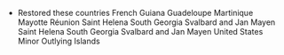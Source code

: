 * Restored these countries
French Guiana
Guadeloupe
Martinique
Mayotte
Réunion
Saint Helena
South Georgia
Svalbard and Jan Mayen
Saint Helena
South Georgia
Svalbard and Jan Mayen
United States Minor Outlying Islands
